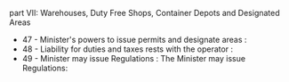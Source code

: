 part VII: Warehouses, Duty Free Shops, Container Depots and Designated Areas

<ul>
			<li>47 - Minister&#39;s powers to issue permits and designate areas : <ul>
			</ul></li>			<li>48 - Liability for duties and taxes rests with the operator : <ul>
			</ul></li>			<li>49 - Minister may issue Regulations : The Minister may issue Regulations: <ul>
			</ul></li></ul>